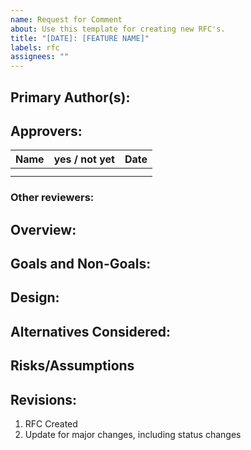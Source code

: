 ```yaml
---
name: Request for Comment
about: Use this template for creating new RFC's.
title: "[DATE]: [FEATURE NAME]"
labels: rfc
assignees: ""
---
```


<!--
Note: Please search to see if an RFC already exists for the solution you are proposing.

Template mostly taken from https://slab.com/library/templates/squarespace-rfc-template/
-->

## Primary Author(s):

<!--
Who owns this document and should be contacted about it? Collaborators:​ ​anyone who contributed but isn’t a primary author.
-->

## Approvers:

| Name | yes / not yet | Date |
| ---- | ------------- | ---- |
|      |               |      |
|      |               |      |

### Other reviewers:

<!--
People whose comments would be helpful but who don’t need to approve.
-->

## Overview:

<!--
If someone only reads this far, what do you want them to know?

Why is this change being proposed?
-->

## Goals and Non-Goals:

<!--
What problems are you trying to solve? What problems are you not trying to solve?
-->

## Design:

<!--
What exactly are you doing? Include architecture and process diagrams.

This is typically the longest part of the RFC.
-->

## Alternatives Considered:

<!--
What other approaches did you consider? What existing solutions are close but not quite right? How will this project replace or integrate with the alternatives?
-->

## Risks/Assumptions

<!--
What known risks exist? What factors may complicate your project?

Include: security, complexity, compatibility, latency, service immaturity, lack of team expertise, etc.
-->

## Revisions:

1. RFC Created
2. Update for major changes, including status changes

